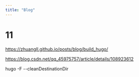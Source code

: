 ```yaml
---
title: "Blog"
---
```


# 11
https://zhuangll.github.io/posts/blog/build_hugo/

https://blog.csdn.net/qq_45975757/article/details/108923612


hugo -F --cleanDestinationDir